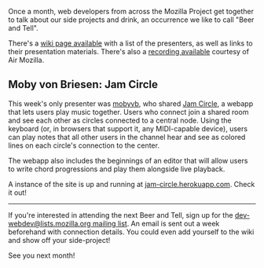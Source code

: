 Once a month, web developers from across the Mozilla Project get together to
talk about our side projects and drink, an occurrence we like to call "Beer and
Tell".

There's a [wiki page available][wiki] with a list of the presenters, as well as
links to their presentation materials. There's also a [recording
available][recording] courtesy of Air Mozilla.

[wiki]: https://wiki.mozilla.org/Webdev/Beer_And_Tell/2016/July
[recording]: https://air.mozilla.org/webdev-beer-and-tell-july-2016/

## Moby von Briesen: Jam Circle
This week's only presenter was [mobyvb][], who shared [Jam Circle][], a webapp
that lets users play music together. Users who connect join a shared room and
see each other as circles connected to a central node. Using the keyboard (or,
in browsers that support it, any MIDI-capable device), users can play notes that
all other users in the channel hear and see as colored lines on each circle's
connection to the center.

The webapp also includes the beginnings of an editor that will allow users to
write chord progressions and play them alongside live playback.

A instance of the site is up and running at [jam-circle.herokuapp.com][]. Check
it out!

[mobyvb]: https://github.com/mobyvb/
[Jam Circle]: https://github.com/mobyvb/jamcircle
[jam-circle.herokuapp.com]: http://jam-circle.herokuapp.com/

---

If you're interested in attending the next Beer and Tell, sign up for the
[dev-webdev@lists.mozilla.org mailing list][mailing-list]. An email is sent out
a week beforehand with connection details. You could even add yourself to the
wiki and show off your side-project!

See you next month!

[mailing-list]: https://lists.mozilla.org/listinfo/dev-webdev
